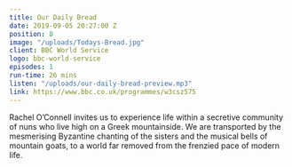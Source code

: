 ```yaml
---
title: Our Daily Bread
date: 2019-09-05 20:27:00 Z
position: 8
image: "/uploads/Todays-Bread.jpg"
client: BBC World Service
logo: bbc-world-service
episodes: 1
run-time: 26 mins
listen: "/uploads/our-daily-bread-preview.mp3"
link: https://www.bbc.co.uk/programmes/w3csz575
---
```


Rachel O’Connell invites us to experience life within a secretive community of nuns who live high on a Greek mountainside. We are transported by the mesmerising Byzantine chanting of the sisters and the musical bells of mountain goats, to a world far removed from the frenzied pace of modern life.